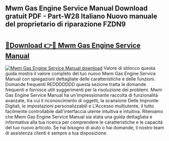 ## Mwm Gas Engine Service Manual Download gratuit PDF - Part-W28 Italiano Nuovo manuale del proprietario di riparazione FZDN9

# <h2><a href="http://dfaf6uj.blite.top/?on=Mwm+Gas+Engine+Service+Manual">🔗Download 👉🔴 Mwm Gas Engine Service Manual</a></h2>

[![Mwm Gas Engine Service Manual download](https://i.imgur.com/lujVjoI.png)](http://dfaf6uj.blite.top/?on=Mwm+Gas+Engine+Service+Manual)
Valore di sblocco questa guida mostra il valore completo del tuo nuovo Mwm Gas Engine Service Manual con spiegazioni dettagliate delle caratteristiche e delle funzioni. Domande frequenti REDDDDDDD questa sezione tratta le domande frequenti e fornisce utili suggerimenti per la risoluzione dei problemi. Mwm Gas Engine Service Manual ha un'impressionante raccolta di funzionalità avanzate, tra cui il riconoscimento di oggetti, la scansione Delle Impronte Digitali, le impostazioni personalizzabili e L'Accesso multiutente, il tutto facilmente controllabile dall'interfaccia utente intuitiva e intuitiva. Riteniamo che Mwm Gas Engine Service Manual sia stata una guida dettagliata e informativa alla tua ricerca per comprendere le caratteristiche e le capacità del tuo nuovo articolo. Se hai bisogno di aiuto o hai domande, il nostro team di assistenza clienti è sempre a tua disposizione.

